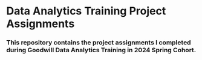 # Data Analytics Training Project Assignments
### This repository contains the project assignments I completed during Goodwill Data Analytics Training in 2024 Spring Cohort.
